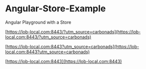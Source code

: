 # Angular-Store-Example
Angular Playground with a Store


[https://lob-local.com:8443/?utm_source=carbonads](https://lob-local.com:8443/?utm_source=carbonads)

[https://lob-local.com:8443?utm_source=carbonads](https://lob-local.com:8443?utm_source=carbonads)

[https://lob-local.com:8443](https://lob-local.com:8443)
